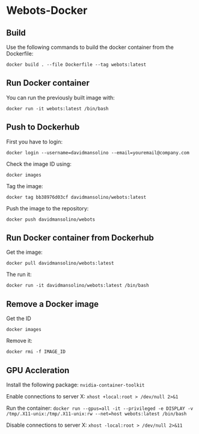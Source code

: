 # Webots-Docker

## Build

Use the following commands to build the docker container from the Dockerfile:

```
docker build . --file Dockerfile --tag webots:latest
```

## Run Docker container

You can run the previously built image with:
```
docker run -it webots:latest /bin/bash
```

## Push to Dockerhub

First you have to login:
```
docker login --username=davidmansolino --email=youremail@company.com
```

Check the image ID using:
```
docker images
```

Tag the image:
```
docker tag bb38976d03cf davidmansolino/webots:latest
```

Push the image to the repository:
```
docker push davidmansolino/webots
```

## Run Docker container from Dockerhub
Get the image:
```
docker pull davidmansolino/webots:latest
```

The run it:
```
docker run -it davidmansolino/webots:latest /bin/bash
```

## Remove a Docker image

Get the ID
```
docker images
```

Remove it:
```
docker rmi -f IMAGE_ID
```

## GPU Accleration

Install the following package: `nvidia-container-toolkit`

Enable connections to server X: `xhost +local:root > /dev/null 2>&1`

Run the container: `docker run --gpus=all -it --privileged -e DISPLAY -v /tmp/.X11-unix:/tmp/.X11-unix:rw --net=host webots:latest /bin/bash`

Disable connections to server X: `xhost -local:root > /dev/null 2>&11`
